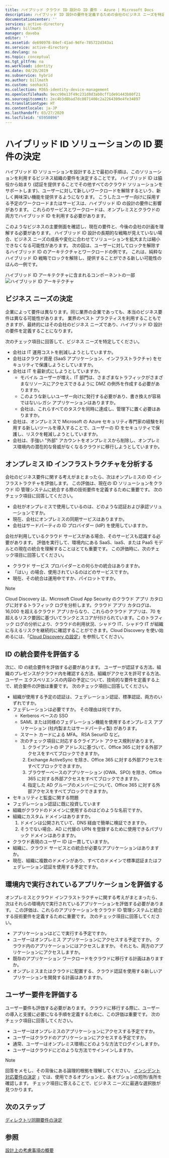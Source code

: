 ```yaml
---
title: ハイブリッド クラウド ID 設計の ID 要件 - Azure | Microsoft Docs
description: ハイブリッド ID 設計の要件を定義するための会社のビジネス ニーズを特定します。
documentationcenter: ''
services: active-directory
author: billmath
manager: daveba
editor: ''
ms.assetid: de690978-84ef-41ad-9dfe-785722d343a1
ms.service: active-directory
ms.devlang: na
ms.topic: conceptual
ms.tgt_pltfrm: na
ms.workload: identity
ms.date: 04/29/2019
ms.subservice: hybrid
ms.author: billmath
ms.custom: seohack1
ms.collection: M365-identity-device-management
ms.openlocfilehash: 9ecc90e13f49c231d8d3ab0cff1de91443b80f21
ms.sourcegitcommit: 2ec4b3d0bad7dc0071400c2a2264399e4fe34897
ms.translationtype: HT
ms.contentlocale: ja-JP
ms.lasthandoff: 03/27/2020
ms.locfileid: "65950896"
---
```

# <a name="determine-identity-requirements-for-your-hybrid-identity-solution"></a>ハイブリッド ID ソリューションの ID 要件の決定
ハイブリッド ID ソリューションを設計する上で最初の手順は、このソリューションを利用するビジネス組織の要件を決定することです。  ハイブリッド ID は脇役から始まり (認証を提供することでその他すべてのクラウド ソリューションをサポートします)、ユーザーに対して新しいワークロードを解除するという、新しく興味深い機能を提供するようになります。  こうしたユーザー向けに採用する予定のワークロードまたはサービスは、ハイブリッド ID の設計の要件に影響があります。  これらのサービスとワークロードは、オンプレミスとクラウドの両方でハイブリッド ID を利用する必要があります。  

このようなビジネスの主要側面を確認し、現在の要件と、今後の会社の計画を理解する必要があります。 ハイブリッド ID 設計の長期的な戦略が見えていない場合、ビジネス ニーズの成長や変化に合わせてソリューションを拡大または縮小できなくなる可能性があります。 次の図は、ユーザーに対してロックを解除するハイブリッド ID のアーキテクチャとワークロードの例です。 これは、純粋なハイブリッド ID 戦略でロックを解除し、提供することができる新しい可能性のほんの一例です。 

ハイブリッド ID アーキテクチャに含まれるコンポーネントの一部 ![ハイブリッド ID アーキテクチャ](./media/plan-hybrid-identity-design-considerations/hybrid-identity-architechture.png)

## <a name="determine-business-needs"></a>ビジネス ニーズの決定
企業によって要件は異なります。同じ業界の企業であっても、本当のビジネス要件は異なる可能性があります。 業界のベスト プラクティスを利用することもできますが、最終的にはその会社のビジネス ニーズであり、ハイブリッド ID 設計の要件を定義することになります。 

次のチェック項目に回答して、ビジネス ニーズを特定してください。

* 会社は IT 運用コストを削減しようとしていますか。
* 会社はクラウド資産 (SaaS アプリケーション、インフラストラクチャ) をセキュリティで保護しようとしていますか。
* 会社は IT を最新式にしようとしていますか。
  * モバイル ユーザーが増え、IT 部門は、さまざまなトラフィックがさまざまなリソースにアクセスできるように DMZ の例外を作成する必要がありますか。
  * このような新しいユーザー向けに発行する必要があり、書き換えが容易ではないレガシ アプリケーションはありますか。
  * 会社は、これらすべてのタスクを同時に達成し、管理下に置く必要はありますか。
* 会社は、オンプレミスで Microsoft の Azure セキュリティ専門家の経験を利用する新しいツールを導入することで、ユーザーの ID をセキュリティで保護し、リスクを軽減しようとしていますか。
* 会社は、手強い "外部" アカウントをオンプレミスから削除し、オンプレミス環境内の潜在的な脅威がなくなるクラウドに移行しようとしていますか。

## <a name="analyze-on-premises-identity-infrastructure"></a>オンプレミス ID インフラストラクチャを分析する
会社のビジネス要件に関する考えがまとまったら、次はオンプレミスの ID インフラストラクチャを評価します。 この評価は、現在の ID ソリューションをクラウド ID 管理システムに統合する際の技術要件を定義するために重要です。 次のチェック項目に回答してください。

* 会社がオンプレミスで使用しているのは、どのような認証および承認ソリューションですか。 
* 現在、会社にオンプレミスの同期サービスはありますか。
* 会社はサードパーティの ID プロバイダー (IdP) を使用していますか。

会社が利用しているクラウド サービスがある場合、そのサービスも認識する必要があります。 評価を実行して、環境内にある SaaS、IaaS、または PaaS モデルとの現在の統合を理解することはとても重要です。 この評価時に、次のチェック項目に回答してください。

* クラウド サービス プロバイダーとの何らかの統合はありますか。
* 「はい」の場合、使用されているのはどのサービスですか。
* 現在、その統合は運用中ですか、パイロットですか。

> [!NOTE]
> Cloud Discovery は、Microsoft Cloud App Security のクラウド アプリ カタログに対するトラフィック ログを分析します。クラウド アプリ カタログは、16,000 を超えるクラウド アプリからなり、これらのクラウド アプリは、70 を超えるリスク要因に基づいてランクとスコアが付けられています。このトラフィック ログの分析により、クラウドの利用状況、シャドウ IT、シャドウ IT が組織に与えるリスクを継続的に確認することができます。Cloud Discovery を使い始めるには、「[Cloud Discovery の設定](/cloud-app-security/set-up-cloud-discovery)」を参照してください。
> 
> 

## <a name="evaluate-identity-integration-requirements"></a>ID の統合要件を評価する
次に、ID の統合要件を評価する必要があります。 ユーザーが認証する方法、組織のプレゼンスがクラウド内を確認する方法、組織がアクセスを許可する方法、ユーザー エクスペリエンスの内容の予定について、技術的な要件を定義する上で、統合要件の評価は重要です。 次のチェック項目に回答してください。

* 組織が使用する予定の認証は、フェデレーション認証、標準認証、両方のいずれですか。
* フェデレーションは必要ですか。  その理由は何ですか。
  * Kerberos ベースの SSO
  * SAML または同様のフェデレーション機能を使用するオンプレミス アプリケーション (社内製またはサードパーティ製) があります。
  * スマート カードによる MFA。 RSA SecurID など。
  * 次のチェック項目に対応するクライアント アクセス規則があります。
    1. クライアントの IP アドレスに基づいて、Office 365 に対する外部アクセスをすべてブロックできますか。
    2. Exchange ActiveSync を除き、Office 365 に対する外部アクセスをすべてブロックできますか。
    3. ブラウザーベースのアプリケーション (OWA、SPO) を除き、Office 365 に対する外部アクセスをすべてブロックできますか。
    4. 指定した AD グループのメンバーについて、Office 365 に対する外部アクセスをすべてブロックできますか。
* セキュリティと監査に関する問題
* フェデレーション認証に既に投資しています
* 組織がクラウドのドメインに使用するのはどのような名前ですか。
* 組織にカスタム ドメインはありますか。
  1. ドメインは公開されていて、DNS 経由で簡単に検証できますか。
  2. そうでない場合、AD に代替の UPN を登録するために使用できるパブリック ドメインはありますか。
* クラウド表現のユーザー ID は一貫していますか。 
* 組織に、クラウド サービスとの統合が必要なアプリケーションはありますか。
* 現在、組織に複数のドメインがあり、すべてのドメインで標準認証またはフェデレーション認証を使用する予定ですか。

## <a name="evaluate-applications-that-run-in-your-environment"></a>環境内で実行されているアプリケーションを評価する
オンプレミスとクラウド インフラストラクチャに関する考えがまとまったら、次はそれらの環境内で実行されているアプリケーションを評価する必要があります。 この評価は、これらのアプリケーションをクラウド ID 管理システムと統合する技術要件を定義するために重要です。 次のチェック項目に回答してください。

* アプリケーションはどこで実行する予定ですか。
* ユーザーはオンプレミス アプリケーションにアクセスする予定ですか。  クラウド内のアプリケーションにはアクセスしますか。 それとも、両方のアプリケーションにアクセスしますか。
* 既存のアプリケーション ワークロードをクラウドに移行する計画はありますか。
* オンプレミスまたはクラウドに配置する、クラウド認証を使用する新しいアプリケーションを開発する計画はありますか。

## <a name="evaluate-user-requirements"></a>ユーザー要件を評価する
ユーザー要件も評価する必要があります。 クラウドに移行する際に、ユーザーの導入と支援に必要になる手順を定義するために、この評価は重要です。 次のチェック項目に回答してください。

* ユーザーはオンプレミスのアプリケーションにアクセスする予定ですか。
* ユーザーはクラウドのアプリケーションにアクセスする予定ですか。
* 通常、ユーザーはオンプレミス環境にどのような方法でログインしますか。
* ユーザーはクラウドにどのような方法でサインインしますか。

> [!NOTE]
> 回答をメモし、その背後にある論理的根拠を理解してください。 [インシデント対応要件の決定](plan-hybrid-identity-design-considerations-incident-response-requirements.md) 」では、使用できるオプションと、各オプションの短所/長所を確認します。  チェック項目に答えることで、ビジネス ニーズに最適な選択肢が見つかります。
> 
> 

## <a name="next-steps"></a>次のステップ
[ディレクトリ同期要件の決定](plan-hybrid-identity-design-considerations-directory-sync-requirements.md)

## <a name="see-also"></a>参照
[設計上の考慮事項の概要](plan-hybrid-identity-design-considerations-overview.md)

